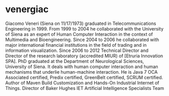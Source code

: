 # venergiac
Giacomo Veneri (Siena on 11/17/1973) graduated in Telecommunications Engineering in 1999. From 1999 to 2004 he collaborated with the University of Siena as an expert of Human Computer Interaction in the context of Multimedia and Bioengineering. Since 2004 to 2006 he collaborated with major international financial institutions in the field of trading and in information visualization. Since 2006 to 2012 Technical Director and Director of the research laboratory (accredited MIUR) of [Etruria Innovation SPA]. PhD graduated at the Department of Neurological Sciences, University of Siena. It deals with human computer interaction and human mechanisms that underlie human-machine interaction. He is Java 7 OCA Associated certified, Predix certified, GreenBelt certified, SCRUM certified. Author of Maven Build Customization and Hands-On Industrial Internet of Things. Director of Baker Hughes IET Artificial Intelligence Specialists Team
